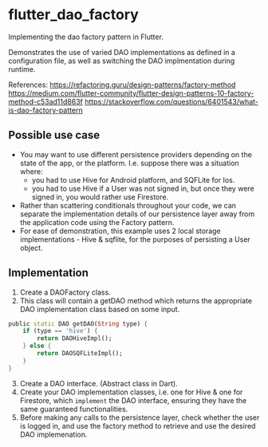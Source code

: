 # flutter_dao_factory

Implementing the dao factory pattern in Flutter. 

Demonstrates the use of varied DAO implementations as defined in a configuration file, as well as switching the DAO  implmentation during runtime. 

References: 
https://refactoring.guru/design-patterns/factory-method
https://medium.com/flutter-community/flutter-design-patterns-10-factory-method-c53ad11d863f 
https://stackoverflow.com/questions/6401543/what-is-dao-factory-pattern

## Possible use case 
- You may want to use different persistence providers depending on the state of the app, or the platform. I.e. suppose there was a situation where:
    - you had to use Hive for Android platform, and SQFLite for Ios. 
    - you had to use Hive if a User was not signed in, but once they were signed in, you would rather use Firestore.
- Rather than scattering conditionals throughout your code, we can separate the implementation details of our persistence layer away from the application code using the Factory pattern. 
- For ease of demonstration, this example uses 2 local storage implementations - Hive & sqflite, for the purposes of persisting a User object. 

## Implementation 
1. Create a DAOFactory class. 
2. This class will contain a getDAO method which returns the appropriate DAO implementation class based on some input. 
```dart
public static DAO getDAO(String type) {
    if (type == 'hive') {
        return DAOHiveImpl();
    } else {
        return DAOSQFLiteImpl();
    }
}
```
3. Create a DAO interface. (Abstract class in  Dart). 
4. Create your DAO implementation classes, i.e. one for Hive & one for Firestore, which `implement` the DAO interface, ensuring they have the same guaranteed functionalities. 
5. Before making any calls to the persistence layer, check whether the user is logged in, and use the factory method to retrieve and use the desired DAO implemenation. 




